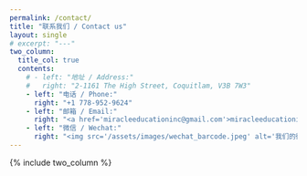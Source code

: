 ```yaml
---
permalink: /contact/
title: "联系我们 / Contact us"
layout: single
# excerpt: "---"
two_column:
  title_col: true
  contents:
    # - left: "地址 / Address:"
    #   right: "2-1161 The High Street, Coquitlam, V3B 7W3"
    - left: "电话 / Phone:"
      right: "+1 778-952-9624"
    - left: "邮箱 / Email:"
      right: "<a href='miracleeducationinc@gmail.com'>miracleeducationinc@gmail.com</a>"
    - left: "微信 / Wechat:"
      right: "<img src='/assets/images/wechat_barcode.jpeg' alt='我们的微信二维码' width='200' height='200'>"
---
```


{% include two_column %}

